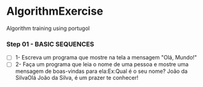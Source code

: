 # AlgorithmExercise
Algorithm training using portugol

### Step 01 - BASIC SEQUENCES
- [ ] 1- Escreva um programa que mostre na tela a mensagem "Olá, Mundo!"
- [ ] 2- Faça um programa que leia o nome de uma pessoa e mostre uma mensagem de boas-vindas para ela:Ex:Qual é o seu nome? João da SilvaOlá João da Silva, é um prazer te conhecer!